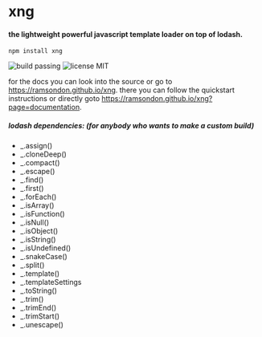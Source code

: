 # xng
#### the lightweight powerful javascript template loader on top of lodash.

```
npm install xng
```

![build passing](https://img.shields.io/badge/build-passing-green.svg?style=flat)
![license MIT](https://img.shields.io/badge/license-MIT-blue.svg?style=flat)



for the docs you can look into the source or go to https://ramsondon.github.io/xng.	
there you can follow the quickstart instructions or directly goto https://ramsondon.github.io/xng?page=documentation.


##### lodash dependencies: (for anybody who wants to make a custom build)

* _.assign()
* _.cloneDeep()
* _.compact()
* _.escape()
* _.find()
* _.first()
* _.forEach()
* _.isArray()
* _.isFunction()
* _.isNull()
* _.isObject()
* _.isString()
* _.isUndefined()
* _.snakeCase()
* _.split()
* _.template()
* _.templateSettings
* _.toString()
* _.trim()
* _.trimEnd()
* _.trimStart()
* _.unescape()
